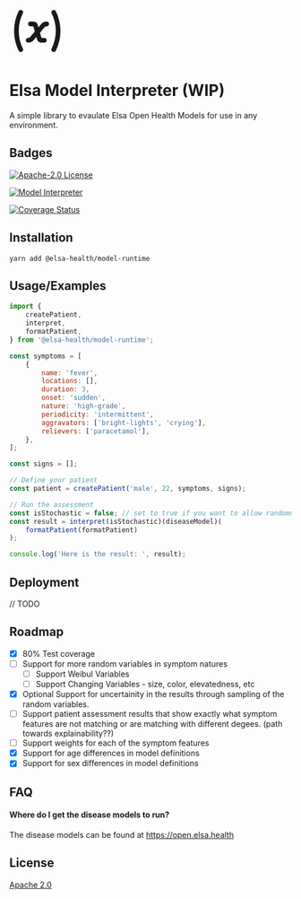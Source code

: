 <svg xmlns="http://www.w3.org/2000/svg" style="height: 100px; width: 100px" fill="none" viewBox="0 0 24 24" stroke="currentColor">
  <path stroke-linecap="round" stroke-linejoin="round" stroke-width="2" d="M4.871 4A17.926 17.926 0 003 12c0 2.874.673 5.59 1.871 8m14.13 0a17.926 17.926 0 001.87-8c0-2.874-.673-5.59-1.87-8M9 9h1.246a1 1 0 01.961.725l1.586 5.55a1 1 0 00.961.725H15m1-7h-.08a2 2 0 00-1.519.698L9.6 15.302A2 2 0 018.08 16H8" />
</svg>

# Elsa Model Interpreter (WIP)

A simple library to evaulate Elsa Open Health Models for use in any environment.

## Badges

[![Apache-2.0 License](https://img.shields.io/badge/license-Apache%202.0-blue.svg)](https://www.apache.org/licenses/LICENSE-2.0)

[![Model Interpreter](https://img.shields.io/badge/model%20interpreter-0.0.1-yellow)](https://img.shields.io/badge/model--interpreter--0.0.3-yellow)

[![Coverage Status](https://coveralls.io/repos/github/Elsa-Health/model-runtime/badge.svg?branch=main)](https://coveralls.io/github/Elsa-Health/model-runtime?branch=main)

## Installation

```
yarn add @elsa-health/model-runtime
```

## Usage/Examples

```js
import {
	createPatient,
	interpret,
	formatPatient,
} from '@elsa-health/model-runtime';

const symptoms = [
	{
		name: 'fever',
		locations: [],
		duration: 3,
		onset: 'sudden',
		nature: 'high-grade',
		periodicity: 'intermittent',
		aggravators: ['bright-lights', 'crying'],
		relievers: ['paracetamol'],
	},
];

const signs = [];

// Define your patient
const patient = createPatient('male', 22, symptoms, signs);

// Run the assessment
const isStochastic = false; // set to true if you want to allow randomness in the results - good for error margins
const result = interpret(isStochastic)(diseaseModel)(
	formatPatient(formatPatient)
);

console.log('Here is the result: ', result);
```

## Deployment

// TODO

## Roadmap

-   [x] 80% Test coverage
-   [ ] Support for more random variables in symptom natures
    -   [ ] Support Weibul Variables
    -   [ ] Support Changing Variables - size, color, elevatedness, etc
-   [x] Optional Support for uncertainity in the results through sampling of the random variables.
-   [ ] Support patient assessment results that show exactly what symptom features are not matching or are matching with different degees. (path towards explainability??)
-   [ ] Support weights for each of the symptom features
-   [x] Support for age differences in model definitions
-   [x] Support for sex differences in model definitions

## FAQ

#### Where do I get the disease models to run?

The disease models can be found at https://open.elsa.health

## License

[Apache 2.0](https://choosealicense.com/licenses/apache-2.0/)
